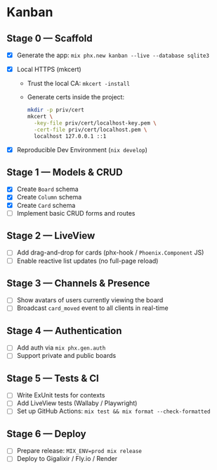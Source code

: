 # Kanban

## Stage 0 — Scaffold

- [x] Generate the app: `mix phx.new kanban --live --database sqlite3`
- [x] Local HTTPS (mkcert)

  - Trust the local CA: `mkcert -install`
  - Generate certs inside the project:

    ```bash
    mkdir -p priv/cert
    mkcert \
      -key-file priv/cert/localhost-key.pem \
      -cert-file priv/cert/localhost.pem \
      localhost 127.0.0.1 ::1
    ```

- [x] Reproducible Dev Environment (`nix develop`)

## Stage 1 — Models & CRUD

- [x] Create `Board` schema
- [x] Create `Column` schema
- [x] Create `Card` schema
- [ ] Implement basic CRUD forms and routes

## Stage 2 — LiveView

- [ ] Add drag-and-drop for cards (phx-hook / `Phoenix.Component` JS)
- [ ] Enable reactive list updates (no full-page reload)

## Stage 3 — Channels & Presence

- [ ] Show avatars of users currently viewing the board
- [ ] Broadcast `card_moved` event to all clients in real-time

## Stage 4 — Authentication

- [ ] Add auth via `mix phx.gen.auth`
- [ ] Support private and public boards

## Stage 5 — Tests & CI

- [ ] Write ExUnit tests for contexts
- [ ] Add LiveView tests (Wallaby / Playwright)
- [ ] Set up GitHub Actions: `mix test && mix format --check-formatted`

## Stage 6 — Deploy

- [ ] Prepare release: `MIX_ENV=prod mix release`
- [ ] Deploy to Gigalixir / Fly.io / Render
